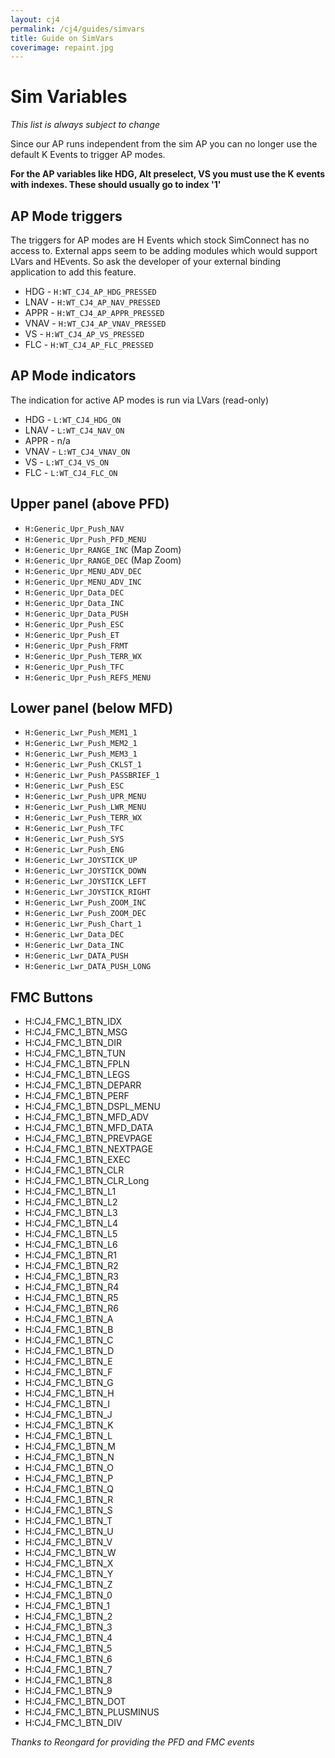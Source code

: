 ```yaml
---
layout: cj4
permalink: /cj4/guides/simvars
title: Guide on SimVars
coverimage: repaint.jpg
---
```

# Sim Variables
_This list is always subject to change_

Since our AP runs independent from the sim AP you can no longer use the default K Events to trigger AP modes.

**For the AP variables like HDG, Alt preselect, VS you must use the K events with indexes. These should usually go to index '1'**

## AP Mode triggers
The triggers for AP modes are H Events which stock SimConnect has no access to. External apps seem to be adding modules which would support LVars and HEvents. So ask the developer of your external binding application to add this feature.

* HDG - `H:WT_CJ4_AP_HDG_PRESSED`
* LNAV - `H:WT_CJ4_AP_NAV_PRESSED`
* APPR - `H:WT_CJ4_AP_APPR_PRESSED`
* VNAV - `H:WT_CJ4_AP_VNAV_PRESSED`
* VS - `H:WT_CJ4_AP_VS_PRESSED`
* FLC - `H:WT_CJ4_AP_FLC_PRESSED`

## AP Mode indicators
The indication for active AP modes is run via LVars (read-only)

* HDG - `L:WT_CJ4_HDG_ON`
* LNAV - `L:WT_CJ4_NAV_ON`
* APPR - n/a
* VNAV - `L:WT_CJ4_VNAV_ON`
* VS - `L:WT_CJ4_VS_ON`
* FLC - `L:WT_CJ4_FLC_ON`

## Upper panel (above PFD)
* `H:Generic_Upr_Push_NAV`
* `H:Generic_Upr_Push_PFD_MENU`
* `H:Generic_Upr_RANGE_INC` (Map Zoom)
* `H:Generic_Upr_RANGE_DEC` (Map Zoom)
* `H:Generic_Upr_MENU_ADV_DEC`
* `H:Generic_Upr_MENU_ADV_INC`
* `H:Generic_Upr_Data_DEC`
* `H:Generic_Upr_Data_INC`
* `H:Generic_Upr_Data_PUSH`
* `H:Generic_Upr_Push_ESC`
* `H:Generic_Upr_Push_ET`
* `H:Generic_Upr_Push_FRMT`
* `H:Generic_Upr_Push_TERR_WX`
* `H:Generic_Upr_Push_TFC`
* `H:Generic_Upr_Push_REFS_MENU`

## Lower panel (below MFD)
* `H:Generic_Lwr_Push_MEM1_1`
* `H:Generic_Lwr_Push_MEM2_1`
* `H:Generic_Lwr_Push_MEM3_1`
* `H:Generic_Lwr_Push_CKLST_1`
* `H:Generic_Lwr_Push_PASSBRIEF_1`
* `H:Generic_Lwr_Push_ESC`
* `H:Generic_Lwr_Push_UPR_MENU`
* `H:Generic_Lwr_Push_LWR_MENU`
* `H:Generic_Lwr_Push_TERR_WX`
* `H:Generic_Lwr_Push_TFC`
* `H:Generic_Lwr_Push_SYS`
* `H:Generic_Lwr_Push_ENG`
* `H:Generic_Lwr_JOYSTICK_UP`
* `H:Generic_Lwr_JOYSTICK_DOWN`
* `H:Generic_Lwr_JOYSTICK_LEFT`
* `H:Generic_Lwr_JOYSTICK_RIGHT`
* `H:Generic_Lwr_Push_ZOOM_INC`
* `H:Generic_Lwr_Push_ZOOM_DEC`
* `H:Generic_Lwr_Push_Chart_1`
* `H:Generic_Lwr_Data_DEC`
* `H:Generic_Lwr_Data_INC`
* `H:Generic_Lwr_DATA_PUSH`
* `H:Generic_Lwr_DATA_PUSH_LONG`

## FMC Buttons
* H:CJ4_FMC_1_BTN_IDX
* H:CJ4_FMC_1_BTN_MSG
* H:CJ4_FMC_1_BTN_DIR
* H:CJ4_FMC_1_BTN_TUN
* H:CJ4_FMC_1_BTN_FPLN
* H:CJ4_FMC_1_BTN_LEGS
* H:CJ4_FMC_1_BTN_DEPARR
* H:CJ4_FMC_1_BTN_PERF
* H:CJ4_FMC_1_BTN_DSPL_MENU
* H:CJ4_FMC_1_BTN_MFD_ADV
* H:CJ4_FMC_1_BTN_MFD_DATA
* H:CJ4_FMC_1_BTN_PREVPAGE
* H:CJ4_FMC_1_BTN_NEXTPAGE
* H:CJ4_FMC_1_BTN_EXEC
* H:CJ4_FMC_1_BTN_CLR
* H:CJ4_FMC_1_BTN_CLR_Long
* H:CJ4_FMC_1_BTN_L1
* H:CJ4_FMC_1_BTN_L2
* H:CJ4_FMC_1_BTN_L3
* H:CJ4_FMC_1_BTN_L4
* H:CJ4_FMC_1_BTN_L5
* H:CJ4_FMC_1_BTN_L6
* H:CJ4_FMC_1_BTN_R1
* H:CJ4_FMC_1_BTN_R2
* H:CJ4_FMC_1_BTN_R3
* H:CJ4_FMC_1_BTN_R4
* H:CJ4_FMC_1_BTN_R5
* H:CJ4_FMC_1_BTN_R6
* H:CJ4_FMC_1_BTN_A
* H:CJ4_FMC_1_BTN_B
* H:CJ4_FMC_1_BTN_C
* H:CJ4_FMC_1_BTN_D
* H:CJ4_FMC_1_BTN_E
* H:CJ4_FMC_1_BTN_F
* H:CJ4_FMC_1_BTN_G
* H:CJ4_FMC_1_BTN_H
* H:CJ4_FMC_1_BTN_I
* H:CJ4_FMC_1_BTN_J
* H:CJ4_FMC_1_BTN_K
* H:CJ4_FMC_1_BTN_L
* H:CJ4_FMC_1_BTN_M
* H:CJ4_FMC_1_BTN_N
* H:CJ4_FMC_1_BTN_O
* H:CJ4_FMC_1_BTN_P
* H:CJ4_FMC_1_BTN_Q
* H:CJ4_FMC_1_BTN_R
* H:CJ4_FMC_1_BTN_S
* H:CJ4_FMC_1_BTN_T
* H:CJ4_FMC_1_BTN_U
* H:CJ4_FMC_1_BTN_V
* H:CJ4_FMC_1_BTN_W
* H:CJ4_FMC_1_BTN_X
* H:CJ4_FMC_1_BTN_Y
* H:CJ4_FMC_1_BTN_Z
* H:CJ4_FMC_1_BTN_0
* H:CJ4_FMC_1_BTN_1
* H:CJ4_FMC_1_BTN_2
* H:CJ4_FMC_1_BTN_3
* H:CJ4_FMC_1_BTN_4
* H:CJ4_FMC_1_BTN_5
* H:CJ4_FMC_1_BTN_6
* H:CJ4_FMC_1_BTN_7
* H:CJ4_FMC_1_BTN_8
* H:CJ4_FMC_1_BTN_9
* H:CJ4_FMC_1_BTN_DOT
* H:CJ4_FMC_1_BTN_PLUSMINUS
* H:CJ4_FMC_1_BTN_DIV

_Thanks to Reongard for providing the PFD and FMC events_